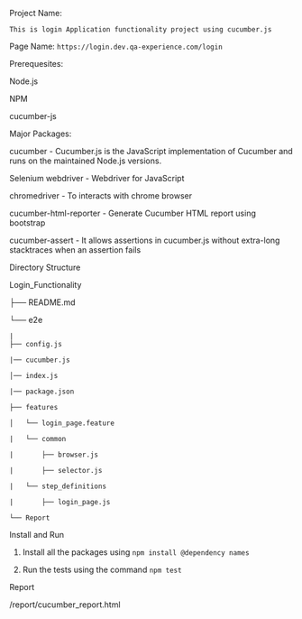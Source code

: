 Project Name:  

    This is login Application functionality project using cucumber.js

Page Name: `https://login.dev.qa-experience.com/login`

Prerequesites:

Node.js

NPM

cucumber-js

Major Packages:

cucumber - Cucumber.js is the JavaScript implementation of Cucumber and runs on the maintained Node.js versions.

Selenium webdriver - Webdriver for JavaScript

chromedriver - To interacts with chrome browser

cucumber-html-reporter - Generate Cucumber HTML report using bootstrap

cucumber-assert - It allows assertions in cucumber.js without extra-long stacktraces when an assertion fails

Directory Structure

Login_Functionality

├── README.md


└── e2e

    |
    ├── config.js
    
    |── cucumber.js
    
    │── index.js
    
    |── package.json
    
    ├── features
    
    │   └── login_page.feature
    
    |   └── common
    
    |       ├── browser.js
    
    |       ├── selector.js
    
    |   └── step_definitions
    
    |       ├── login_page.js
    
    └── Report
            

Install and Run

1. Install all the packages using `npm install @dependency names`

2. Run the tests using the command `npm test`


Report

/report/cucumber_report.html




